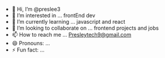 - 👋 Hi, I’m @preslee3
- 👀 I’m interested in ... frontEnd dev
- 🌱 I’m currently learning ... javascript and react
- 💞️ I’m looking to collaborate on ... frontend projects and jobs
- 📫 How to reach me ... Presleytech9@gmail.com
- 😄 Pronouns: ...
- ⚡ Fun fact: ...

<!---
preslee3/preslee3 is a ✨ special ✨ repository because its `README.md` (this file) appears on your GitHub profile.
You can click the Preview link to take a look at your changes.
--->
